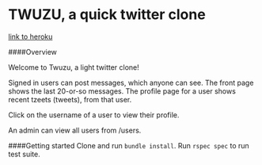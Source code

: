 # TWUZU, a quick twitter clone 

[link to heroku](twuzu.herokuapp.com)

####Overview

Welcome to Twuzu, a light twitter clone! 

Signed in users can post messages, which anyone can see. The front page shows the last 20-or-so messages.
The profile page for a user shows recent tzeets (tweets), from that user. 

Click on the username of a user to view their profile. 

An admin can view all users from /users. 

####Getting started
Clone and run `bundle install`. Run `rspec spec` to run test suite. 

